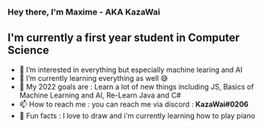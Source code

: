 ### Hey there, I'm Maxime - AKA KazaWai

## I'm currently a first year student in Computer Science
- 👀 I’m interested in everything but especially machine learing and AI
- 🌱 I’m currently learning everything as well 😅
- 🦾 My 2022 goals are : Learn a lot of new things including JS, Basics of Machine Learning and AI, Re-Learn Java and C#
- 📫 How to reach me : you can reach me via discord : **KazaWai#0206**
- 🔶 Fun facts : I love to draw and i'm currently learning how to play piano

<br />

